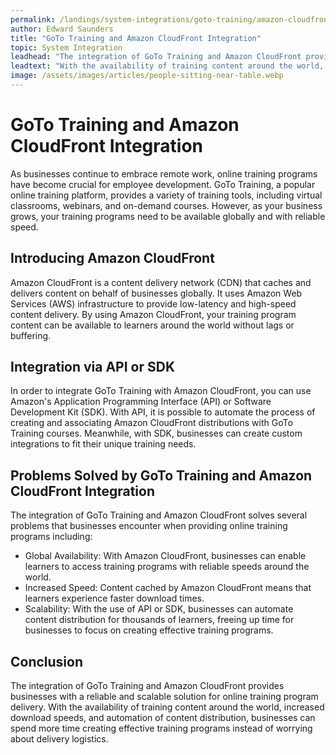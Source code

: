 ```yaml
---
permalink: /landings/system-integrations/goto-training/amazon-cloudfront
author: Edward Saunders
title: "GoTo Training and Amazon CloudFront Integration"
topic: System Integration
leadhead: "The integration of GoTo Training and Amazon CloudFront provides businesses with a reliable and scalable solution for online training program delivery"
leadtext: "With the availability of training content around the world, increased download speeds, and automation of content distribution, businesses can spend more time creating effective training programs instead of worrying about delivery logistics."
image: /assets/images/articles/people-sitting-near-table.webp
---
```

<div class="arttext">	<h1>GoTo Training and Amazon CloudFront Integration</h1>
	<p>As businesses continue to embrace remote work, online training programs have become crucial for employee development. GoTo Training, a popular online training platform, provides a variety of training tools, including virtual classrooms, webinars, and on-demand courses. However, as your business grows, your training programs need to be available globally and with reliable speed.</p>
	<h2>Introducing Amazon CloudFront</h2>
	<p>Amazon CloudFront is a content delivery network (CDN) that caches and delivers content on behalf of businesses globally. It uses Amazon Web Services (AWS) infrastructure to provide low-latency and high-speed content delivery. By using Amazon CloudFront, your training program content can be available to learners around the world without lags or buffering.</p>
	<h2>Integration via API or SDK</h2>
	<p>In order to integrate GoTo Training with Amazon CloudFront, you can use Amazon's Application Programming Interface (API) or Software Development Kit (SDK). With API, it is possible to automate the process of creating and associating Amazon CloudFront distributions with GoTo Training courses. Meanwhile, with SDK, businesses can create custom integrations to fit their unique training needs. </p>
	<h2>Problems Solved by GoTo Training and Amazon CloudFront Integration</h2>
	<p>The integration of GoTo Training and Amazon CloudFront solves several problems that businesses encounter when providing online training programs including:</p>
	<ul>
		<li>Global Availability: With Amazon CloudFront, businesses can enable learners to access training programs with reliable speeds around the world.</li>
		<li>Increased Speed: Content cached by Amazon CloudFront means that learners experience faster download times.</li>
		<li>Scalability: With the use of API or SDK, businesses can automate content distribution for thousands of learners, freeing up time for businesses to focus on creating effective training programs.</li>
	</ul>
	<h2>Conclusion</h2>
	<p>The integration of GoTo Training and Amazon CloudFront provides businesses with a reliable and scalable solution for online training program delivery. With the availability of training content around the world, increased download speeds, and automation of content distribution, businesses can spend more time creating effective training programs instead of worrying about delivery logistics.</p>
</div>
